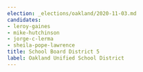 ```yaml
---
election: _elections/oakland/2020-11-03.md
candidates:
- leroy-gaines
- mike-hutchinson
- jorge-c-lerma
- sheila-pope-lawrence
title: School Board District 5
label: Oakland Unified School District
---
```


